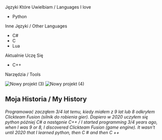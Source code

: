 Języki Które Uwielbiam / Languages I love
- Python


Inne Języki / Other Languages


- C#
- C
- Lua

Aktualnie Uczę Się
- C++

Narzędzia / Tools


![Nowy projekt (3)](https://user-images.githubusercontent.com/62306123/148423640-6cd393b4-a7f9-4623-a191-1ae414b9cea9.png)      ![Nowy projekt (4)](https://user-images.githubusercontent.com/62306123/148423657-61b5cb84-01c2-43a2-81cf-e330635937da.png)      


## Moja Historia / My History
###### Programować zacząłem 3/4 lat temu, kiedy miałem z 9 lat lub 8 odkryłem Clickteam Fusion (silnik do robienia gier). Dopiero w 2020 uczyłem się python później C# a następnie C++ / I started programming 3/4 years ago, when I was 9 or 8, I discovered Clickteam Fusion (game engine). It wasn't until 2020 that I learned python, then C # and then C ++
